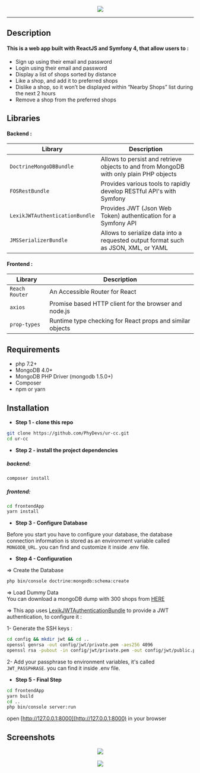 <p align="center">
    <img src="https://i.postimg.cc/K82st84N/symfony-react.png" />
</p>

___

Description
------------

#### This is a web app built with ReactJS and Symfony 4, that allow users to :

* Sign up using their email and password
* Login using their email and password
* Display a list of shops sorted by distance
* Like a shop, and add it to preferred shops
* Dislike a shop, so it won’t be displayed within “Nearby Shops” list during the next 2 hours
* Remove a shop from the preferred shops


Libraries 
------------

#### Backend :

| Library | Description |
| ------ | ------ |
| `DoctrineMongoDBBundle` | Allows to persist and retrieve objects to and from MongoDB with only plain PHP objects |
| `FOSRestBundle` | Provides various tools to rapidly develop RESTful API's with Symfony |
| `LexikJWTAuthenticationBundle` | Provides JWT (Json Web Token) authentication for a Symfony API |
| `JMSSerializerBundle` | Allows to serialize data into a requested output format such as JSON, XML, or YAML |

#### Frontend :

| Library | Description |
| ------ | ------ |
| `Reach Router` |  An Accessible Router for React |
| `axios` | Promise based HTTP client for the browser and node.js |
| `prop-types` | Runtime type checking for React props and similar objects |


Requirements
------------

* php 7.2+
* MongoDB 4.0+
* MongoDB PHP Driver (mongodb 1.5.0+)
* Composer
* npm or yarn

Installation 
------------

* **Step 1 - clone this repo**
```bash
git clone https://github.com/PhyDevs/ur-cc.git
cd ur-cc
```

* **Step 2 - install the project dependencies**
##### backend:
```bash
composer install
```
##### frontend:
```bash
cd frontendApp
yarn install
```

* **Step 3 - Configure Database**

Before you start you have to configure your database, the database connection information is stored as an environment variable called `MONGODB_URL`. you can find and customize it inside .env file.

* **Step 4 - Configuration**

=> Create the Database
```bash
php bin/console doctrine:mongodb:schema:create
```

=> Load Dummy Data
<br>
You can download a mongoDB dump with 300 shops from [HERE][1]
 
=> This app uses [LexikJWTAuthenticationBundle][2] to provide a JWT authentication, to configure it :

1- Generate the SSH keys :
```bash
cd config && mkdir jwt && cd ..
openssl genrsa -out config/jwt/private.pem -aes256 4096
openssl rsa -pubout -in config/jwt/private.pem -out config/jwt/public.pem
```
2- Add your passphrase to environment variables, it's called `JWT_PASSPHRASE`. you can find it inside .env file. 

* **Step 5 - Final Step**

```bash
cd frontendApp
yarn build
cd ..
php bin/console server:run
```
open [http://127.0.0.1:8000](http://127.0.0.1:8000) in your browser


Screenshots 
------------
<p align="center">
    <img src="https://i.postimg.cc/BQc3R6L8/sf-react-ss.png" />
    <br><br>
    <img src="https://i.postimg.cc/4y7QX9bw/log.jpg" />
</p>

[1]: https://github.com/hiddenfounders/web-internship-cc/blob/master/dump-shops.zip
[2]: https://github.com/lexik/LexikJWTAuthenticationBundle

